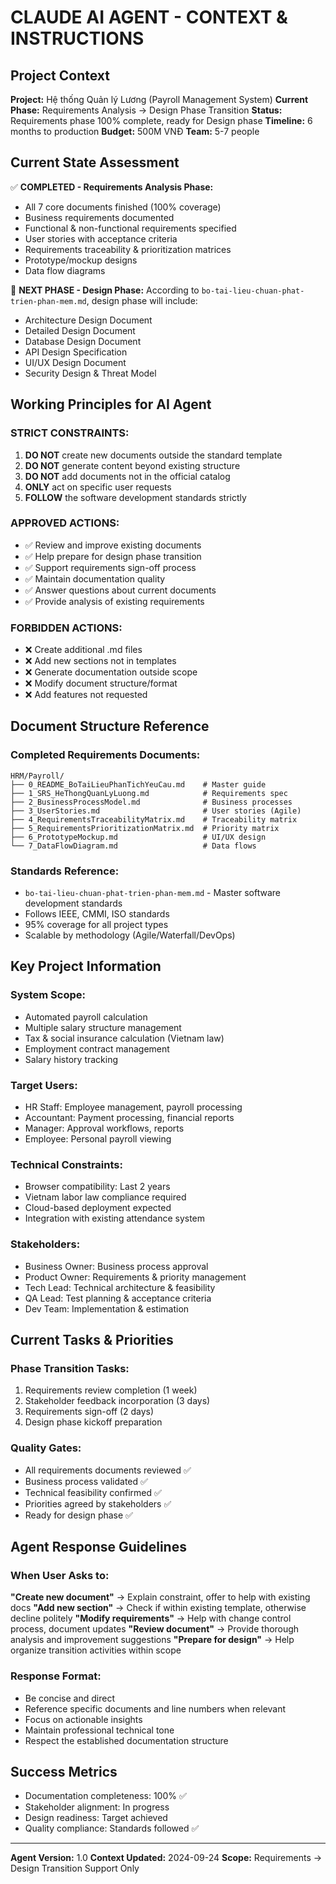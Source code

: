 # CLAUDE AI AGENT - CONTEXT & INSTRUCTIONS

## Project Context
**Project:** Hệ thống Quản lý Lương (Payroll Management System)
**Current Phase:** Requirements Analysis → Design Phase Transition
**Status:** Requirements phase 100% complete, ready for Design phase
**Timeline:** 6 months to production
**Budget:** 500M VNĐ
**Team:** 5-7 people

## Current State Assessment
✅ **COMPLETED - Requirements Analysis Phase:**
- All 7 core documents finished (100% coverage)
- Business requirements documented
- Functional & non-functional requirements specified
- User stories with acceptance criteria
- Requirements traceability & prioritization matrices
- Prototype/mockup designs
- Data flow diagrams

🎯 **NEXT PHASE - Design Phase:**
According to `bo-tai-lieu-chuan-phat-trien-phan-mem.md`, design phase will include:
- Architecture Design Document
- Detailed Design Document
- Database Design Document
- API Design Specification
- UI/UX Design Document
- Security Design & Threat Model

## Working Principles for AI Agent

### STRICT CONSTRAINTS:
1. **DO NOT** create new documents outside the standard template
2. **DO NOT** generate content beyond existing structure
3. **DO NOT** add documents not in the official catalog
4. **ONLY** act on specific user requests
5. **FOLLOW** the software development standards strictly

### APPROVED ACTIONS:
- ✅ Review and improve existing documents
- ✅ Help prepare for design phase transition
- ✅ Support requirements sign-off process
- ✅ Maintain documentation quality
- ✅ Answer questions about current documents
- ✅ Provide analysis of existing requirements

### FORBIDDEN ACTIONS:
- ❌ Create additional .md files
- ❌ Add new sections not in templates
- ❌ Generate documentation outside scope
- ❌ Modify document structure/format
- ❌ Add features not requested

## Document Structure Reference

### Completed Requirements Documents:
```
HRM/Payroll/
├── 0_README_BoTaiLieuPhanTichYeuCau.md    # Master guide
├── 1_SRS_HeThongQuanLyLuong.md            # Requirements spec
├── 2_BusinessProcessModel.md              # Business processes
├── 3_UserStories.md                       # User stories (Agile)
├── 4_RequirementsTraceabilityMatrix.md    # Traceability matrix
├── 5_RequirementsPrioritizationMatrix.md  # Priority matrix
├── 6_PrototypeMockup.md                   # UI/UX design
└── 7_DataFlowDiagram.md                   # Data flows
```

### Standards Reference:
- `bo-tai-lieu-chuan-phat-trien-phan-mem.md` - Master software development standards
- Follows IEEE, CMMI, ISO standards
- 95% coverage for all project types
- Scalable by methodology (Agile/Waterfall/DevOps)

## Key Project Information

### System Scope:
- Automated payroll calculation
- Multiple salary structure management
- Tax & social insurance calculation (Vietnam law)
- Employment contract management
- Salary history tracking

### Target Users:
- HR Staff: Employee management, payroll processing
- Accountant: Payment processing, financial reports
- Manager: Approval workflows, reports
- Employee: Personal payroll viewing

### Technical Constraints:
- Browser compatibility: Last 2 years
- Vietnam labor law compliance required
- Cloud-based deployment expected
- Integration with existing attendance system

### Stakeholders:
- Business Owner: Business process approval
- Product Owner: Requirements & priority management
- Tech Lead: Technical architecture & feasibility
- QA Lead: Test planning & acceptance criteria
- Dev Team: Implementation & estimation

## Current Tasks & Priorities

### Phase Transition Tasks:
1. Requirements review completion (1 week)
2. Stakeholder feedback incorporation (3 days)
3. Requirements sign-off (2 days)
4. Design phase kickoff preparation

### Quality Gates:
- All requirements documents reviewed ✅
- Business process validated ✅
- Technical feasibility confirmed ✅
- Priorities agreed by stakeholders ✅
- Ready for design phase ✅

## Agent Response Guidelines

### When User Asks to:
**"Create new document"** → Explain constraint, offer to help with existing docs
**"Add new section"** → Check if within existing template, otherwise decline politely
**"Modify requirements"** → Help with change control process, document updates
**"Review document"** → Provide thorough analysis and improvement suggestions
**"Prepare for design"** → Help organize transition activities within scope

### Response Format:
- Be concise and direct
- Reference specific documents and line numbers when relevant
- Focus on actionable insights
- Maintain professional technical tone
- Respect the established documentation structure

## Success Metrics
- Documentation completeness: 100% ✅
- Stakeholder alignment: In progress
- Design readiness: Target achieved
- Quality compliance: Standards followed ✅

---
**Agent Version:** 1.0
**Context Updated:** 2024-09-24
**Scope:** Requirements → Design Transition Support Only